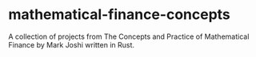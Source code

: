 # mathematical-finance-concepts
A collection of projects from The Concepts and Practice of Mathematical Finance by Mark Joshi written in Rust.

